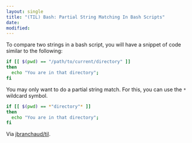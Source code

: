 ```yaml
---
layout: single
title: "(TIL) Bash: Partial String Matching In Bash Scripts"
date:
modified:
---
```


To compare two strings in a bash script, you will have a snippet of code
similar to the following:

```bash
if [[ $(pwd) == "/path/to/current/directory" ]]
then
  echo "You are in that directory";
fi
```

You may only want to do a partial string match. For this, you can use the
`*` wildcard symbol.

```bash
if [[ $(pwd) == *"directory"* ]]
then
  echo "You are in that directory";
fi
```

Via [jbranchaud/til](https://github.com/jbranchaud/til).
